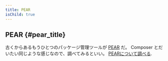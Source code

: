 ```yaml
---
title: PEAR
isChild: true
---
```


## PEAR {#pear_title}

古くからあるもうひとつのパッケージ管理ツールが [PEAR][1] だ。
Composer とだいたい同じような感じなので、調べてみるといい。
[PEARについて調べる][1].

[1]: http://pear.php.net/
